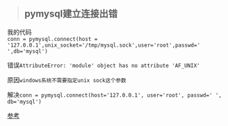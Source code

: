 >## pymysql建立连接出错  
我的代码  
`conn = pymysql.connect(host = '127.0.0.1',unix_socket='/tmp/mysql.sock',user='root',passwd=' ',db='mysql')`  

错误`AttributeError: 'module' object has no attribute 'AF_UNIX'`

原因`windows系统不需要指定unix sock这个参数`

解决`conn = pymysql.connect(host='127.0.0.1', user='root', passwd=' ', db='mysql')`

[参考]( https://segmentfault.com/q/1010000008576366)